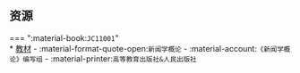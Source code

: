 ## 资源  
=== ":material-book:`JC11001`"  
    * [教材](https://api.hanximeng.com/lanzou/?url=https://cqu-openlib.lanzout.com/ijKQS29bpkoh&type=down) - :material-format-quote-open:`新闻学概论` - :material-account:`《新闻学概论》编写组` - :material-printer:`高等教育出版社&人民出版社`  